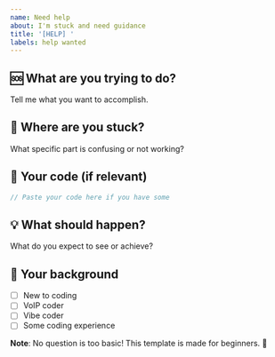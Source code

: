 ```yaml
---
name: Need help
about: I'm stuck and need guidance
title: '[HELP] '
labels: help wanted
---
```


## 🆘 What are you trying to do?
Tell me what you want to accomplish.

## 📍 Where are you stuck?
What specific part is confusing or not working?

## 📝 Your code (if relevant)
```javascript
// Paste your code here if you have some
```

## 💡 What should happen?
What do you expect to see or achieve?

## 🔧 Your background
- [ ] New to coding
- [ ] VoIP coder
- [ ] Vibe coder  
- [ ] Some coding experience

**Note**: No question is too basic! This template is made for beginners. 🌟